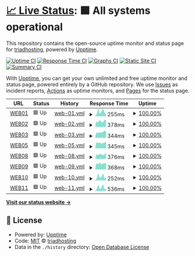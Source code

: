 # [📈 Live Status](https://triadhosting.github.io/upptime): <!--live status--> **🟩 All systems operational**

This repository contains the open-source uptime monitor and status page for [triadhosting](https://triadhosting.github.io/upptime), powered by [Upptime](https://github.com/upptime/upptime).

[![Uptime CI](https://github.com/triadhosting/upptime/workflows/Uptime%20CI/badge.svg)](https://github.com/upptime/upptime/actions?query=workflow%3A%22Uptime+CI%22)
[![Response Time CI](https://github.com/triadhosting/upptime/workflows/Response%20Time%20CI/badge.svg)](https://github.com/upptime/upptime/actions?query=workflow%3A%22Response+Time+CI%22)
[![Graphs CI](https://github.com/triadhosting/upptime/workflows/Graphs%20CI/badge.svg)](https://github.com/upptime/upptime/actions?query=workflow%3A%22Graphs+CI%22)
[![Static Site CI](https://github.com/triadhosting/upptime/workflows/Static%20Site%20CI/badge.svg)](https://github.com/upptime/upptime/actions?query=workflow%3A%22Static+Site+CI%22)
[![Summary CI](https://github.com/triadhosting/upptime/workflows/Summary%20CI/badge.svg)](https://github.com/upptime/upptime/actions?query=workflow%3A%22Summary+CI%22)

With [Upptime](https://upptime.js.org), you can get your own unlimited and free uptime monitor and status page, powered entirely by a GitHub repository. We use [Issues](https://github.com/triadhosting/upptime/issues) as incident reports, [Actions](https://github.com/triadhosting/upptime/actions) as uptime monitors, and [Pages](https://triadhosting.github.io/upptime) for the status page.

<!--start: status pages-->
<!-- This summary is generated by Upptime (https://github.com/upptime/upptime) -->
<!-- Do not edit this manually, your changes will be overwritten -->
<!-- prettier-ignore -->
| URL | Status | History | Response Time | Uptime |
| --- | ------ | ------- | ------------- | ------ |
| <img alt="" src="https://favicons.githubusercontent.com/triadhosting01.com" height="13"> [WEB01](https://triadhosting01.com) | 🟩 Up | [web-01.yml](https://github.com/triadhosting/upptime/commits/HEAD/history/web-01.yml) | <details><summary><img alt="Response time graph" src="./graphs/web-01/response-time-week.png" height="20"> 255ms</summary><br><a href="https://status.triadhosting.com/history/web-01"><img alt="Response time 219" src="https://img.shields.io/endpoint?url=https%3A%2F%2Fraw.githubusercontent.com%2Ftriadhosting%2Fupptime%2FHEAD%2Fapi%2Fweb-01%2Fresponse-time.json"></a><br><a href="https://status.triadhosting.com/history/web-01"><img alt="24-hour response time 83" src="https://img.shields.io/endpoint?url=https%3A%2F%2Fraw.githubusercontent.com%2Ftriadhosting%2Fupptime%2FHEAD%2Fapi%2Fweb-01%2Fresponse-time-day.json"></a><br><a href="https://status.triadhosting.com/history/web-01"><img alt="7-day response time 255" src="https://img.shields.io/endpoint?url=https%3A%2F%2Fraw.githubusercontent.com%2Ftriadhosting%2Fupptime%2FHEAD%2Fapi%2Fweb-01%2Fresponse-time-week.json"></a><br><a href="https://status.triadhosting.com/history/web-01"><img alt="30-day response time 244" src="https://img.shields.io/endpoint?url=https%3A%2F%2Fraw.githubusercontent.com%2Ftriadhosting%2Fupptime%2FHEAD%2Fapi%2Fweb-01%2Fresponse-time-month.json"></a><br><a href="https://status.triadhosting.com/history/web-01"><img alt="1-year response time 219" src="https://img.shields.io/endpoint?url=https%3A%2F%2Fraw.githubusercontent.com%2Ftriadhosting%2Fupptime%2FHEAD%2Fapi%2Fweb-01%2Fresponse-time-year.json"></a></details> | <details><summary><a href="https://status.triadhosting.com/history/web-01">100.00%</a></summary><a href="https://status.triadhosting.com/history/web-01"><img alt="All-time uptime 100.00%" src="https://img.shields.io/endpoint?url=https%3A%2F%2Fraw.githubusercontent.com%2Ftriadhosting%2Fupptime%2FHEAD%2Fapi%2Fweb-01%2Fuptime.json"></a><br><a href="https://status.triadhosting.com/history/web-01"><img alt="24-hour uptime 100.00%" src="https://img.shields.io/endpoint?url=https%3A%2F%2Fraw.githubusercontent.com%2Ftriadhosting%2Fupptime%2FHEAD%2Fapi%2Fweb-01%2Fuptime-day.json"></a><br><a href="https://status.triadhosting.com/history/web-01"><img alt="7-day uptime 100.00%" src="https://img.shields.io/endpoint?url=https%3A%2F%2Fraw.githubusercontent.com%2Ftriadhosting%2Fupptime%2FHEAD%2Fapi%2Fweb-01%2Fuptime-week.json"></a><br><a href="https://status.triadhosting.com/history/web-01"><img alt="30-day uptime 100.00%" src="https://img.shields.io/endpoint?url=https%3A%2F%2Fraw.githubusercontent.com%2Ftriadhosting%2Fupptime%2FHEAD%2Fapi%2Fweb-01%2Fuptime-month.json"></a><br><a href="https://status.triadhosting.com/history/web-01"><img alt="1-year uptime 100.00%" src="https://img.shields.io/endpoint?url=https%3A%2F%2Fraw.githubusercontent.com%2Ftriadhosting%2Fupptime%2FHEAD%2Fapi%2Fweb-01%2Fuptime-year.json"></a></details>
| <img alt="" src="https://favicons.githubusercontent.com/triadhosting02.com" height="13"> [WEB02](https://triadhosting02.com) | 🟩 Up | [web-02.yml](https://github.com/triadhosting/upptime/commits/HEAD/history/web-02.yml) | <details><summary><img alt="Response time graph" src="./graphs/web-02/response-time-week.png" height="20"> 378ms</summary><br><a href="https://status.triadhosting.com/history/web-02"><img alt="Response time 350" src="https://img.shields.io/endpoint?url=https%3A%2F%2Fraw.githubusercontent.com%2Ftriadhosting%2Fupptime%2FHEAD%2Fapi%2Fweb-02%2Fresponse-time.json"></a><br><a href="https://status.triadhosting.com/history/web-02"><img alt="24-hour response time 426" src="https://img.shields.io/endpoint?url=https%3A%2F%2Fraw.githubusercontent.com%2Ftriadhosting%2Fupptime%2FHEAD%2Fapi%2Fweb-02%2Fresponse-time-day.json"></a><br><a href="https://status.triadhosting.com/history/web-02"><img alt="7-day response time 378" src="https://img.shields.io/endpoint?url=https%3A%2F%2Fraw.githubusercontent.com%2Ftriadhosting%2Fupptime%2FHEAD%2Fapi%2Fweb-02%2Fresponse-time-week.json"></a><br><a href="https://status.triadhosting.com/history/web-02"><img alt="30-day response time 358" src="https://img.shields.io/endpoint?url=https%3A%2F%2Fraw.githubusercontent.com%2Ftriadhosting%2Fupptime%2FHEAD%2Fapi%2Fweb-02%2Fresponse-time-month.json"></a><br><a href="https://status.triadhosting.com/history/web-02"><img alt="1-year response time 350" src="https://img.shields.io/endpoint?url=https%3A%2F%2Fraw.githubusercontent.com%2Ftriadhosting%2Fupptime%2FHEAD%2Fapi%2Fweb-02%2Fresponse-time-year.json"></a></details> | <details><summary><a href="https://status.triadhosting.com/history/web-02">100.00%</a></summary><a href="https://status.triadhosting.com/history/web-02"><img alt="All-time uptime 100.00%" src="https://img.shields.io/endpoint?url=https%3A%2F%2Fraw.githubusercontent.com%2Ftriadhosting%2Fupptime%2FHEAD%2Fapi%2Fweb-02%2Fuptime.json"></a><br><a href="https://status.triadhosting.com/history/web-02"><img alt="24-hour uptime 100.00%" src="https://img.shields.io/endpoint?url=https%3A%2F%2Fraw.githubusercontent.com%2Ftriadhosting%2Fupptime%2FHEAD%2Fapi%2Fweb-02%2Fuptime-day.json"></a><br><a href="https://status.triadhosting.com/history/web-02"><img alt="7-day uptime 100.00%" src="https://img.shields.io/endpoint?url=https%3A%2F%2Fraw.githubusercontent.com%2Ftriadhosting%2Fupptime%2FHEAD%2Fapi%2Fweb-02%2Fuptime-week.json"></a><br><a href="https://status.triadhosting.com/history/web-02"><img alt="30-day uptime 100.00%" src="https://img.shields.io/endpoint?url=https%3A%2F%2Fraw.githubusercontent.com%2Ftriadhosting%2Fupptime%2FHEAD%2Fapi%2Fweb-02%2Fuptime-month.json"></a><br><a href="https://status.triadhosting.com/history/web-02"><img alt="1-year uptime 100.00%" src="https://img.shields.io/endpoint?url=https%3A%2F%2Fraw.githubusercontent.com%2Ftriadhosting%2Fupptime%2FHEAD%2Fapi%2Fweb-02%2Fuptime-year.json"></a></details>
| <img alt="" src="https://favicons.githubusercontent.com/triadhosting03.com" height="13"> [WEB03](https://triadhosting03.com) | 🟩 Up | [web-03.yml](https://github.com/triadhosting/upptime/commits/HEAD/history/web-03.yml) | <details><summary><img alt="Response time graph" src="./graphs/web-03/response-time-week.png" height="20"> 344ms</summary><br><a href="https://status.triadhosting.com/history/web-03"><img alt="Response time 381" src="https://img.shields.io/endpoint?url=https%3A%2F%2Fraw.githubusercontent.com%2Ftriadhosting%2Fupptime%2FHEAD%2Fapi%2Fweb-03%2Fresponse-time.json"></a><br><a href="https://status.triadhosting.com/history/web-03"><img alt="24-hour response time 340" src="https://img.shields.io/endpoint?url=https%3A%2F%2Fraw.githubusercontent.com%2Ftriadhosting%2Fupptime%2FHEAD%2Fapi%2Fweb-03%2Fresponse-time-day.json"></a><br><a href="https://status.triadhosting.com/history/web-03"><img alt="7-day response time 344" src="https://img.shields.io/endpoint?url=https%3A%2F%2Fraw.githubusercontent.com%2Ftriadhosting%2Fupptime%2FHEAD%2Fapi%2Fweb-03%2Fresponse-time-week.json"></a><br><a href="https://status.triadhosting.com/history/web-03"><img alt="30-day response time 359" src="https://img.shields.io/endpoint?url=https%3A%2F%2Fraw.githubusercontent.com%2Ftriadhosting%2Fupptime%2FHEAD%2Fapi%2Fweb-03%2Fresponse-time-month.json"></a><br><a href="https://status.triadhosting.com/history/web-03"><img alt="1-year response time 381" src="https://img.shields.io/endpoint?url=https%3A%2F%2Fraw.githubusercontent.com%2Ftriadhosting%2Fupptime%2FHEAD%2Fapi%2Fweb-03%2Fresponse-time-year.json"></a></details> | <details><summary><a href="https://status.triadhosting.com/history/web-03">100.00%</a></summary><a href="https://status.triadhosting.com/history/web-03"><img alt="All-time uptime 100.00%" src="https://img.shields.io/endpoint?url=https%3A%2F%2Fraw.githubusercontent.com%2Ftriadhosting%2Fupptime%2FHEAD%2Fapi%2Fweb-03%2Fuptime.json"></a><br><a href="https://status.triadhosting.com/history/web-03"><img alt="24-hour uptime 100.00%" src="https://img.shields.io/endpoint?url=https%3A%2F%2Fraw.githubusercontent.com%2Ftriadhosting%2Fupptime%2FHEAD%2Fapi%2Fweb-03%2Fuptime-day.json"></a><br><a href="https://status.triadhosting.com/history/web-03"><img alt="7-day uptime 100.00%" src="https://img.shields.io/endpoint?url=https%3A%2F%2Fraw.githubusercontent.com%2Ftriadhosting%2Fupptime%2FHEAD%2Fapi%2Fweb-03%2Fuptime-week.json"></a><br><a href="https://status.triadhosting.com/history/web-03"><img alt="30-day uptime 100.00%" src="https://img.shields.io/endpoint?url=https%3A%2F%2Fraw.githubusercontent.com%2Ftriadhosting%2Fupptime%2FHEAD%2Fapi%2Fweb-03%2Fuptime-month.json"></a><br><a href="https://status.triadhosting.com/history/web-03"><img alt="1-year uptime 100.00%" src="https://img.shields.io/endpoint?url=https%3A%2F%2Fraw.githubusercontent.com%2Ftriadhosting%2Fupptime%2FHEAD%2Fapi%2Fweb-03%2Fuptime-year.json"></a></details>
| <img alt="" src="https://favicons.githubusercontent.com/triadhosting05.com" height="13"> [WEB05](https://triadhosting05.com) | 🟩 Up | [web-05.yml](https://github.com/triadhosting/upptime/commits/HEAD/history/web-05.yml) | <details><summary><img alt="Response time graph" src="./graphs/web-05/response-time-week.png" height="20"> 345ms</summary><br><a href="https://status.triadhosting.com/history/web-05"><img alt="Response time 357" src="https://img.shields.io/endpoint?url=https%3A%2F%2Fraw.githubusercontent.com%2Ftriadhosting%2Fupptime%2FHEAD%2Fapi%2Fweb-05%2Fresponse-time.json"></a><br><a href="https://status.triadhosting.com/history/web-05"><img alt="24-hour response time 414" src="https://img.shields.io/endpoint?url=https%3A%2F%2Fraw.githubusercontent.com%2Ftriadhosting%2Fupptime%2FHEAD%2Fapi%2Fweb-05%2Fresponse-time-day.json"></a><br><a href="https://status.triadhosting.com/history/web-05"><img alt="7-day response time 345" src="https://img.shields.io/endpoint?url=https%3A%2F%2Fraw.githubusercontent.com%2Ftriadhosting%2Fupptime%2FHEAD%2Fapi%2Fweb-05%2Fresponse-time-week.json"></a><br><a href="https://status.triadhosting.com/history/web-05"><img alt="30-day response time 355" src="https://img.shields.io/endpoint?url=https%3A%2F%2Fraw.githubusercontent.com%2Ftriadhosting%2Fupptime%2FHEAD%2Fapi%2Fweb-05%2Fresponse-time-month.json"></a><br><a href="https://status.triadhosting.com/history/web-05"><img alt="1-year response time 357" src="https://img.shields.io/endpoint?url=https%3A%2F%2Fraw.githubusercontent.com%2Ftriadhosting%2Fupptime%2FHEAD%2Fapi%2Fweb-05%2Fresponse-time-year.json"></a></details> | <details><summary><a href="https://status.triadhosting.com/history/web-05">100.00%</a></summary><a href="https://status.triadhosting.com/history/web-05"><img alt="All-time uptime 100.00%" src="https://img.shields.io/endpoint?url=https%3A%2F%2Fraw.githubusercontent.com%2Ftriadhosting%2Fupptime%2FHEAD%2Fapi%2Fweb-05%2Fuptime.json"></a><br><a href="https://status.triadhosting.com/history/web-05"><img alt="24-hour uptime 100.00%" src="https://img.shields.io/endpoint?url=https%3A%2F%2Fraw.githubusercontent.com%2Ftriadhosting%2Fupptime%2FHEAD%2Fapi%2Fweb-05%2Fuptime-day.json"></a><br><a href="https://status.triadhosting.com/history/web-05"><img alt="7-day uptime 100.00%" src="https://img.shields.io/endpoint?url=https%3A%2F%2Fraw.githubusercontent.com%2Ftriadhosting%2Fupptime%2FHEAD%2Fapi%2Fweb-05%2Fuptime-week.json"></a><br><a href="https://status.triadhosting.com/history/web-05"><img alt="30-day uptime 100.00%" src="https://img.shields.io/endpoint?url=https%3A%2F%2Fraw.githubusercontent.com%2Ftriadhosting%2Fupptime%2FHEAD%2Fapi%2Fweb-05%2Fuptime-month.json"></a><br><a href="https://status.triadhosting.com/history/web-05"><img alt="1-year uptime 100.00%" src="https://img.shields.io/endpoint?url=https%3A%2F%2Fraw.githubusercontent.com%2Ftriadhosting%2Fupptime%2FHEAD%2Fapi%2Fweb-05%2Fuptime-year.json"></a></details>
| <img alt="" src="https://favicons.githubusercontent.com/triadhosting08.com" height="13"> [WEB08](https://triadhosting08.com) | 🟩 Up | [web-08.yml](https://github.com/triadhosting/upptime/commits/HEAD/history/web-08.yml) | <details><summary><img alt="Response time graph" src="./graphs/web-08/response-time-week.png" height="20"> 376ms</summary><br><a href="https://status.triadhosting.com/history/web-08"><img alt="Response time 353" src="https://img.shields.io/endpoint?url=https%3A%2F%2Fraw.githubusercontent.com%2Ftriadhosting%2Fupptime%2FHEAD%2Fapi%2Fweb-08%2Fresponse-time.json"></a><br><a href="https://status.triadhosting.com/history/web-08"><img alt="24-hour response time 509" src="https://img.shields.io/endpoint?url=https%3A%2F%2Fraw.githubusercontent.com%2Ftriadhosting%2Fupptime%2FHEAD%2Fapi%2Fweb-08%2Fresponse-time-day.json"></a><br><a href="https://status.triadhosting.com/history/web-08"><img alt="7-day response time 376" src="https://img.shields.io/endpoint?url=https%3A%2F%2Fraw.githubusercontent.com%2Ftriadhosting%2Fupptime%2FHEAD%2Fapi%2Fweb-08%2Fresponse-time-week.json"></a><br><a href="https://status.triadhosting.com/history/web-08"><img alt="30-day response time 369" src="https://img.shields.io/endpoint?url=https%3A%2F%2Fraw.githubusercontent.com%2Ftriadhosting%2Fupptime%2FHEAD%2Fapi%2Fweb-08%2Fresponse-time-month.json"></a><br><a href="https://status.triadhosting.com/history/web-08"><img alt="1-year response time 353" src="https://img.shields.io/endpoint?url=https%3A%2F%2Fraw.githubusercontent.com%2Ftriadhosting%2Fupptime%2FHEAD%2Fapi%2Fweb-08%2Fresponse-time-year.json"></a></details> | <details><summary><a href="https://status.triadhosting.com/history/web-08">100.00%</a></summary><a href="https://status.triadhosting.com/history/web-08"><img alt="All-time uptime 100.00%" src="https://img.shields.io/endpoint?url=https%3A%2F%2Fraw.githubusercontent.com%2Ftriadhosting%2Fupptime%2FHEAD%2Fapi%2Fweb-08%2Fuptime.json"></a><br><a href="https://status.triadhosting.com/history/web-08"><img alt="24-hour uptime 100.00%" src="https://img.shields.io/endpoint?url=https%3A%2F%2Fraw.githubusercontent.com%2Ftriadhosting%2Fupptime%2FHEAD%2Fapi%2Fweb-08%2Fuptime-day.json"></a><br><a href="https://status.triadhosting.com/history/web-08"><img alt="7-day uptime 100.00%" src="https://img.shields.io/endpoint?url=https%3A%2F%2Fraw.githubusercontent.com%2Ftriadhosting%2Fupptime%2FHEAD%2Fapi%2Fweb-08%2Fuptime-week.json"></a><br><a href="https://status.triadhosting.com/history/web-08"><img alt="30-day uptime 100.00%" src="https://img.shields.io/endpoint?url=https%3A%2F%2Fraw.githubusercontent.com%2Ftriadhosting%2Fupptime%2FHEAD%2Fapi%2Fweb-08%2Fuptime-month.json"></a><br><a href="https://status.triadhosting.com/history/web-08"><img alt="1-year uptime 100.00%" src="https://img.shields.io/endpoint?url=https%3A%2F%2Fraw.githubusercontent.com%2Ftriadhosting%2Fupptime%2FHEAD%2Fapi%2Fweb-08%2Fuptime-year.json"></a></details>
| <img alt="" src="https://favicons.githubusercontent.com/triadhosting09.com" height="13"> [WEB09](https://triadhosting09.com) | 🟩 Up | [web-09.yml](https://github.com/triadhosting/upptime/commits/HEAD/history/web-09.yml) | <details><summary><img alt="Response time graph" src="./graphs/web-09/response-time-week.png" height="20"> 368ms</summary><br><a href="https://status.triadhosting.com/history/web-09"><img alt="Response time 352" src="https://img.shields.io/endpoint?url=https%3A%2F%2Fraw.githubusercontent.com%2Ftriadhosting%2Fupptime%2FHEAD%2Fapi%2Fweb-09%2Fresponse-time.json"></a><br><a href="https://status.triadhosting.com/history/web-09"><img alt="24-hour response time 393" src="https://img.shields.io/endpoint?url=https%3A%2F%2Fraw.githubusercontent.com%2Ftriadhosting%2Fupptime%2FHEAD%2Fapi%2Fweb-09%2Fresponse-time-day.json"></a><br><a href="https://status.triadhosting.com/history/web-09"><img alt="7-day response time 368" src="https://img.shields.io/endpoint?url=https%3A%2F%2Fraw.githubusercontent.com%2Ftriadhosting%2Fupptime%2FHEAD%2Fapi%2Fweb-09%2Fresponse-time-week.json"></a><br><a href="https://status.triadhosting.com/history/web-09"><img alt="30-day response time 361" src="https://img.shields.io/endpoint?url=https%3A%2F%2Fraw.githubusercontent.com%2Ftriadhosting%2Fupptime%2FHEAD%2Fapi%2Fweb-09%2Fresponse-time-month.json"></a><br><a href="https://status.triadhosting.com/history/web-09"><img alt="1-year response time 352" src="https://img.shields.io/endpoint?url=https%3A%2F%2Fraw.githubusercontent.com%2Ftriadhosting%2Fupptime%2FHEAD%2Fapi%2Fweb-09%2Fresponse-time-year.json"></a></details> | <details><summary><a href="https://status.triadhosting.com/history/web-09">100.00%</a></summary><a href="https://status.triadhosting.com/history/web-09"><img alt="All-time uptime 100.00%" src="https://img.shields.io/endpoint?url=https%3A%2F%2Fraw.githubusercontent.com%2Ftriadhosting%2Fupptime%2FHEAD%2Fapi%2Fweb-09%2Fuptime.json"></a><br><a href="https://status.triadhosting.com/history/web-09"><img alt="24-hour uptime 100.00%" src="https://img.shields.io/endpoint?url=https%3A%2F%2Fraw.githubusercontent.com%2Ftriadhosting%2Fupptime%2FHEAD%2Fapi%2Fweb-09%2Fuptime-day.json"></a><br><a href="https://status.triadhosting.com/history/web-09"><img alt="7-day uptime 100.00%" src="https://img.shields.io/endpoint?url=https%3A%2F%2Fraw.githubusercontent.com%2Ftriadhosting%2Fupptime%2FHEAD%2Fapi%2Fweb-09%2Fuptime-week.json"></a><br><a href="https://status.triadhosting.com/history/web-09"><img alt="30-day uptime 100.00%" src="https://img.shields.io/endpoint?url=https%3A%2F%2Fraw.githubusercontent.com%2Ftriadhosting%2Fupptime%2FHEAD%2Fapi%2Fweb-09%2Fuptime-month.json"></a><br><a href="https://status.triadhosting.com/history/web-09"><img alt="1-year uptime 100.00%" src="https://img.shields.io/endpoint?url=https%3A%2F%2Fraw.githubusercontent.com%2Ftriadhosting%2Fupptime%2FHEAD%2Fapi%2Fweb-09%2Fuptime-year.json"></a></details>
| <img alt="" src="https://favicons.githubusercontent.com/triadhosting10.com" height="13"> [WEB10](https://triadhosting10.com) | 🟩 Up | [web-10.yml](https://github.com/triadhosting/upptime/commits/HEAD/history/web-10.yml) | <details><summary><img alt="Response time graph" src="./graphs/web-10/response-time-week.png" height="20"> 252ms</summary><br><a href="https://status.triadhosting.com/history/web-10"><img alt="Response time 232" src="https://img.shields.io/endpoint?url=https%3A%2F%2Fraw.githubusercontent.com%2Ftriadhosting%2Fupptime%2FHEAD%2Fapi%2Fweb-10%2Fresponse-time.json"></a><br><a href="https://status.triadhosting.com/history/web-10"><img alt="24-hour response time 174" src="https://img.shields.io/endpoint?url=https%3A%2F%2Fraw.githubusercontent.com%2Ftriadhosting%2Fupptime%2FHEAD%2Fapi%2Fweb-10%2Fresponse-time-day.json"></a><br><a href="https://status.triadhosting.com/history/web-10"><img alt="7-day response time 252" src="https://img.shields.io/endpoint?url=https%3A%2F%2Fraw.githubusercontent.com%2Ftriadhosting%2Fupptime%2FHEAD%2Fapi%2Fweb-10%2Fresponse-time-week.json"></a><br><a href="https://status.triadhosting.com/history/web-10"><img alt="30-day response time 243" src="https://img.shields.io/endpoint?url=https%3A%2F%2Fraw.githubusercontent.com%2Ftriadhosting%2Fupptime%2FHEAD%2Fapi%2Fweb-10%2Fresponse-time-month.json"></a><br><a href="https://status.triadhosting.com/history/web-10"><img alt="1-year response time 232" src="https://img.shields.io/endpoint?url=https%3A%2F%2Fraw.githubusercontent.com%2Ftriadhosting%2Fupptime%2FHEAD%2Fapi%2Fweb-10%2Fresponse-time-year.json"></a></details> | <details><summary><a href="https://status.triadhosting.com/history/web-10">100.00%</a></summary><a href="https://status.triadhosting.com/history/web-10"><img alt="All-time uptime 100.00%" src="https://img.shields.io/endpoint?url=https%3A%2F%2Fraw.githubusercontent.com%2Ftriadhosting%2Fupptime%2FHEAD%2Fapi%2Fweb-10%2Fuptime.json"></a><br><a href="https://status.triadhosting.com/history/web-10"><img alt="24-hour uptime 100.00%" src="https://img.shields.io/endpoint?url=https%3A%2F%2Fraw.githubusercontent.com%2Ftriadhosting%2Fupptime%2FHEAD%2Fapi%2Fweb-10%2Fuptime-day.json"></a><br><a href="https://status.triadhosting.com/history/web-10"><img alt="7-day uptime 100.00%" src="https://img.shields.io/endpoint?url=https%3A%2F%2Fraw.githubusercontent.com%2Ftriadhosting%2Fupptime%2FHEAD%2Fapi%2Fweb-10%2Fuptime-week.json"></a><br><a href="https://status.triadhosting.com/history/web-10"><img alt="30-day uptime 100.00%" src="https://img.shields.io/endpoint?url=https%3A%2F%2Fraw.githubusercontent.com%2Ftriadhosting%2Fupptime%2FHEAD%2Fapi%2Fweb-10%2Fuptime-month.json"></a><br><a href="https://status.triadhosting.com/history/web-10"><img alt="1-year uptime 100.00%" src="https://img.shields.io/endpoint?url=https%3A%2F%2Fraw.githubusercontent.com%2Ftriadhosting%2Fupptime%2FHEAD%2Fapi%2Fweb-10%2Fuptime-year.json"></a></details>
| <img alt="" src="https://favicons.githubusercontent.com/triadhosting11.com" height="13"> [WEB11](https://triadhosting11.com) | 🟩 Up | [web-11.yml](https://github.com/triadhosting/upptime/commits/HEAD/history/web-11.yml) | <details><summary><img alt="Response time graph" src="./graphs/web-11/response-time-week.png" height="20"> 536ms</summary><br><a href="https://status.triadhosting.com/history/web-11"><img alt="Response time 423" src="https://img.shields.io/endpoint?url=https%3A%2F%2Fraw.githubusercontent.com%2Ftriadhosting%2Fupptime%2FHEAD%2Fapi%2Fweb-11%2Fresponse-time.json"></a><br><a href="https://status.triadhosting.com/history/web-11"><img alt="24-hour response time 319" src="https://img.shields.io/endpoint?url=https%3A%2F%2Fraw.githubusercontent.com%2Ftriadhosting%2Fupptime%2FHEAD%2Fapi%2Fweb-11%2Fresponse-time-day.json"></a><br><a href="https://status.triadhosting.com/history/web-11"><img alt="7-day response time 536" src="https://img.shields.io/endpoint?url=https%3A%2F%2Fraw.githubusercontent.com%2Ftriadhosting%2Fupptime%2FHEAD%2Fapi%2Fweb-11%2Fresponse-time-week.json"></a><br><a href="https://status.triadhosting.com/history/web-11"><img alt="30-day response time 471" src="https://img.shields.io/endpoint?url=https%3A%2F%2Fraw.githubusercontent.com%2Ftriadhosting%2Fupptime%2FHEAD%2Fapi%2Fweb-11%2Fresponse-time-month.json"></a><br><a href="https://status.triadhosting.com/history/web-11"><img alt="1-year response time 423" src="https://img.shields.io/endpoint?url=https%3A%2F%2Fraw.githubusercontent.com%2Ftriadhosting%2Fupptime%2FHEAD%2Fapi%2Fweb-11%2Fresponse-time-year.json"></a></details> | <details><summary><a href="https://status.triadhosting.com/history/web-11">100.00%</a></summary><a href="https://status.triadhosting.com/history/web-11"><img alt="All-time uptime 100.00%" src="https://img.shields.io/endpoint?url=https%3A%2F%2Fraw.githubusercontent.com%2Ftriadhosting%2Fupptime%2FHEAD%2Fapi%2Fweb-11%2Fuptime.json"></a><br><a href="https://status.triadhosting.com/history/web-11"><img alt="24-hour uptime 100.00%" src="https://img.shields.io/endpoint?url=https%3A%2F%2Fraw.githubusercontent.com%2Ftriadhosting%2Fupptime%2FHEAD%2Fapi%2Fweb-11%2Fuptime-day.json"></a><br><a href="https://status.triadhosting.com/history/web-11"><img alt="7-day uptime 100.00%" src="https://img.shields.io/endpoint?url=https%3A%2F%2Fraw.githubusercontent.com%2Ftriadhosting%2Fupptime%2FHEAD%2Fapi%2Fweb-11%2Fuptime-week.json"></a><br><a href="https://status.triadhosting.com/history/web-11"><img alt="30-day uptime 100.00%" src="https://img.shields.io/endpoint?url=https%3A%2F%2Fraw.githubusercontent.com%2Ftriadhosting%2Fupptime%2FHEAD%2Fapi%2Fweb-11%2Fuptime-month.json"></a><br><a href="https://status.triadhosting.com/history/web-11"><img alt="1-year uptime 100.00%" src="https://img.shields.io/endpoint?url=https%3A%2F%2Fraw.githubusercontent.com%2Ftriadhosting%2Fupptime%2FHEAD%2Fapi%2Fweb-11%2Fuptime-year.json"></a></details>

<!--end: status pages-->

[**Visit our status website →**](https://triadhosting.github.io/upptime)

## 📄 License

- Powered by: [Upptime](https://github.com/upptime/upptime)
- Code: [MIT](./LICENSE) © [triadhosting](https://triadhosting.github.io/upptime)
- Data in the `./history` directory: [Open Database License](https://opendatacommons.org/licenses/odbl/1-0/)
